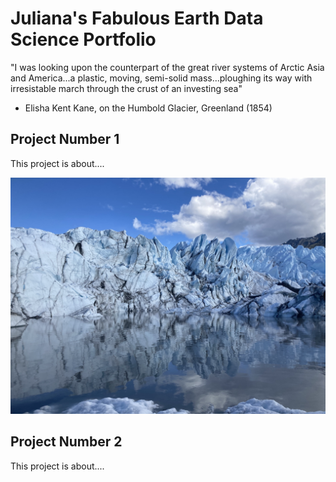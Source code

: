 # Juliana's Fabulous Earth Data Science Portfolio

"I was looking upon the counterpart of the great river systems of Arctic Asia and America...a plastic, moving, semi-solid mass...ploughing its way with irresistable march through the crust of an investing sea" 
- Elisha Kent Kane, on the Humbold Glacier, Greenland (1854)

## Project Number 1 
This project is about....

![Matanuska Glacier, AK](img/IMG_0564.jpeg)

## Project Number 2
This project is about....
